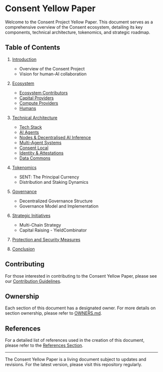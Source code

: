 # Consent Yellow Paper

Welcome to the Consent Project Yellow Paper. This document serves as a comprehensive overview of the Consent ecosystem, detailing its key components, technical architecture, tokenomics, and strategic roadmap.

## Table of Contents

1. [Introduction](introduction.md)
   - Overview of the Consent Project
   - Vision for human-AI collaboration

2. [Ecosystem](ecosystem.md)
   - [Ecosystem Contributors](ecosystem.md#ecosystem-contributors)
   - [Capital Providers](ecosystem.md#capital-providers)
   - [Compute Providers](ecosystem.md#compute-providers)
   - [Humans](ecosystem.md#humans)

3. [Technical Architecture](./section_03_technical_architecture.md)
   - [Tech Stack](./section_03_technical_architecture.md#tech-stack)
   - [AI Agents](./section_03_technical_architecture.md#ai-agents)
   - [Nodes & Decentralised AI Inference](./section_03_technical_architecture.md#nodes--decentralised-ai-inference)
   - [Multi-Agent Systems](./section_03_technical_architecture.md#multi-agent-systems)
   - [Consent Local](./section_03_technical_architecture.md#consent-local)
   - [Identity & Attestations](./section_03_technical_architecture.md#identity--attestations)
   - [Data Commons](./section_03_technical_architecture.md#data-commons)

4. [Tokenomics](./section_04_tokenomics.md)
   - SENT: The Principal Currency
   - Distribution and Staking Dynamics

5. [Governance](./section_05_governance.md)
   - Decentralized Governance Structure
   - Governance Model and Implementation

6. [Strategic Initiatives](./section_06_strategic_initiatives.md)
   - Multi-Chain Strategy
   - Capital Raising - YieldCombinator

7. [Protection and Security Measures](./section_07_protection_and_security_measures.md)

8. [Conclusion](./section_08_conclusion.md)

## Contributing

For those interested in contributing to the Consent Yellow Paper, please see our [Contribution Guidelines](CONTRIBUTING.md).

## Ownership

Each section of this document has a designated owner. For more details on section ownership, please refer to [OWNERS.md](OWNERS.md).

## References

For a detailed list of references used in the creation of this document, please refer to the [References Section](./section_references.md).

---

The Consent Yellow Paper is a living document subject to updates and revisions. For the latest version, please visit this repository regularly.
